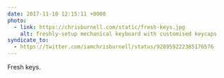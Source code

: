 ```yaml
---
date: 2017-11-10 12:15:11 +0000
photo:
  - link: https://chrisburnell.com/static/fresh-keys.jpg
    alt: freshly-setup mechanical keyboard with customised keycaps
syndicate_to:
  - https://twitter.com/iamchrisburnell/status/928959222385176576
---
```


Fresh keys.
